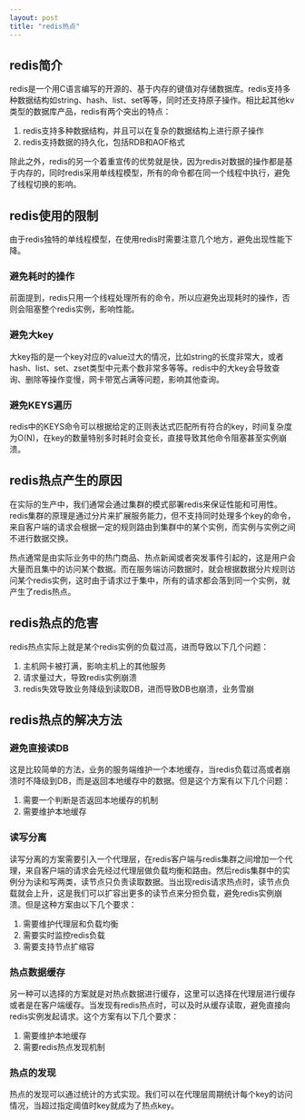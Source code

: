 ```yaml
---
layout: post
title: "redis热点"
---
```


## redis简介

redis是一个用C语言编写的开源的、基于内存的键值对存储数据库。redis支持多种数据结构如string、hash、list、set等等，同时还支持原子操作。相比起其他kv类型的数据库产品，redis有两个突出的特点：

1. redis支持多种数据结构，并且可以在复杂的数据结构上进行原子操作
2. redis支持数据的持久化，包括RDB和AOF格式

除此之外，redis的另一个着重宣传的优势就是快，因为redis对数据的操作都是基于内存的，同时redis采用单线程模型，所有的命令都在同一个线程中执行，避免了线程切换的影响。

## redis使用的限制

由于redis独特的单线程模型，在使用redis时需要注意几个地方，避免出现性能下降。

### 避免耗时的操作

前面提到，redis只用一个线程处理所有的命令，所以应避免出现耗时的操作，否则会阻塞整个redis实例，影响性能。

### 避免大key

大key指的是一个key对应的value过大的情况，比如string的长度非常大，或者hash、list、set、zset类型中元素个数非常多等等。redis中的大key会导致查询、删除等操作变慢，网卡带宽占满等问题，影响其他查询。

### 避免KEYS遍历

redis中的KEYS命令可以根据给定的正则表达式匹配所有符合的key，时间复杂度为O(N)，在key的数量特别多时耗时会变长，直接导致其他命令阻塞甚至实例崩溃。

## redis热点产生的原因

在实际的生产中，我们通常会通过集群的模式部署redis来保证性能和可用性。redis集群的原理是通过分片来扩展服务能力，但不支持同时处理多个key的命令，来自客户端的请求会根据一定的规则路由到集群中的某个实例，而实例与实例之间不进行数据交换。

热点通常是由实际业务中的热门商品、热点新闻或者突发事件引起的，这是用户会大量而且集中的访问某个数据。而在服务端访问数据时，就会根据数据分片规则访问某个redis实例，这时由于请求过于集中，所有的请求都会落到同一个实例，就产生了redis热点。

## redis热点的危害

redis热点实际上就是某个redis实例的负载过高，进而导致以下几个问题：

1. 主机网卡被打满，影响主机上的其他服务
2. 请求量过大，导致redis实例崩溃
3. redis失效导致业务降级到读取DB，进而导致DB也崩溃，业务雪崩

## redis热点的解决方法

### 避免直接读DB

这是比较简单的方法，业务的服务端维护一个本地缓存，当redis负载过高或者崩溃时不降级到DB，而是返回本地缓存中的数据。但是这个方案有以下几个问题：

1. 需要一个判断是否返回本地缓存的机制
2. 需要维护本地缓存

### 读写分离

读写分离的方案需要引入一个代理层，在redis客户端与redis集群之间增加一个代理，来自客户端的请求会先经过代理层做负载均衡和路由。然后redis集群中的实例分为读和写两类，读节点只负责读取数据。当出现redis请求热点时，读节点负载就会上升，这是我们可以扩容出更多的读节点来分担负载，避免redis实例崩溃。但是这种方案由以下几个要求：

1. 需要维护代理层和负载均衡
2. 需要实时监控redis负载
3. 需要支持节点扩缩容

### 热点数据缓存

另一种可以选择的方案就是对热点数据进行缓存，这里可以选择在代理层进行缓存或者是在客户端缓存。当发现有redis热点时，可以及时从缓存读取，避免直接向redis实例发起请求。这个方案有以下几个要求：

1. 需要维护本地缓存
2. 需要redis热点发现机制

### 热点的发现

热点的发现可以通过统计的方式实现。我们可以在代理层周期统计每个key的访问情况，当超过指定阈值时key就成为了热点key。
